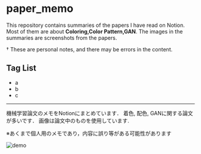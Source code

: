 # paper_memo

This repository contains summaries of the papers I have read on Notion.
Most of them are about **Coloring,Color Pattern,GAN**.
The images in the summaries are screenshots from the papers.

† These are personal notes, and there may be errors in the content.

## Tag List
- a
- b
- c

---

機械学習論文のメモをNotionにまとめています．
着色, 配色, GANに関する論文が多いです．
画像は論文中のものを使用しています.

※あくまで個人用のメモであり，内容に誤り等がある可能性があります


![demo](https://fork-stoat-72b.notion.site/145872dacfa5808ea95cc50c536ab179?v=290bd735e01e41c6a3b4c9b5fefc8622&pvs=4)
